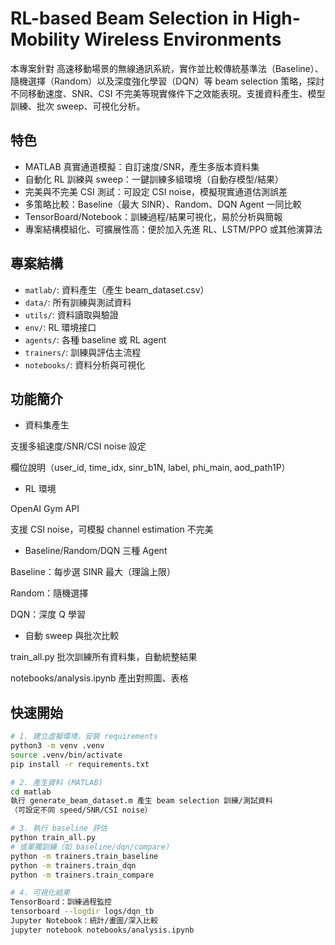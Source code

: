 # RL-based Beam Selection in High-Mobility Wireless Environments

本專案針對 高速移動場景的無線通訊系統，實作並比較傳統基準法（Baseline）、隨機選擇（Random）以及深度強化學習（DQN）等 beam selection 策略，探討不同移動速度、SNR、CSI 不完美等現實條件下之效能表現。支援資料產生、模型訓練、批次 sweep、可視化分析。

## 特色
- MATLAB 真實通道模擬：自訂速度/SNR，產生多版本資料集
- 自動化 RL 訓練與 sweep：一鍵訓練多組環境（自動存模型/結果）
- 完美與不完美 CSI 測試：可設定 CSI noise，模擬現實通道估測誤差
- 多策略比較：Baseline（最大 SINR）、Random、DQN Agent 一同比較
- TensorBoard/Notebook：訓練過程/結果可視化，易於分析與簡報
- 專案結構模組化、可擴展性高：便於加入先進 RL、LSTM/PPO 或其他演算法

## 專案結構
- `matlab/`: 資料產生（產生 beam_dataset.csv）
- `data/`: 所有訓練與測試資料
- `utils/`: 資料讀取與驗證
- `env/`: RL 環境接口
- `agents/`: 各種 baseline 或 RL agent
- `trainers/`: 訓練與評估主流程
- `notebooks/`: 資料分析與可視化

## 功能簡介
- 資料集產生

支援多組速度/SNR/CSI noise 設定

欄位說明（user_id, time_idx, sinr_b1N, label, phi_main, aod_path1P）

- RL 環境

OpenAI Gym API

支援 CSI noise，可模擬 channel estimation 不完美

- Baseline/Random/DQN 三種 Agent

Baseline：每步選 SINR 最大（理論上限）

Random：隨機選擇

DQN：深度 Q 學習

- 自動 sweep 與批次比較

train_all.py 批次訓練所有資料集，自動統整結果

notebooks/analysis.ipynb 產出對照圖、表格

## 快速開始
```bash
# 1. 建立虛擬環境，安裝 requirements
python3 -m venv .venv
source .venv/bin/activate
pip install -r requirements.txt

# 2. 產生資料 (MATLAB)
cd matlab
執行 generate_beam_dataset.m 產生 beam selection 訓練/測試資料
（可設定不同 speed/SNR/CSI noise）

# 3. 執行 baseline 評估
python train_all.py
# 或單獨訓練（如 baseline/dqn/compare）
python -m trainers.train_baseline
python -m trainers.train_dqn
python -m trainers.train_compare

# 4. 可視化結果
TensorBoard：訓練過程監控
tensorboard --logdir logs/dqn_tb
Jupyter Notebook：統計/畫圖/深入比較
jupyter notebook notebooks/analysis.ipynb




